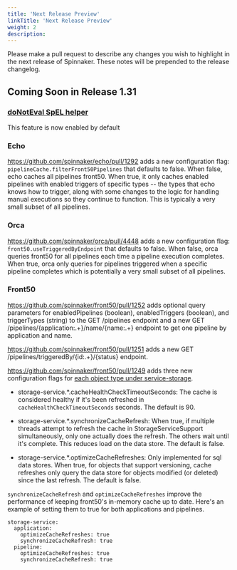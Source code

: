 ```yaml
---
title: 'Next Release Preview'
linkTitle: 'Next Release Preview'
weight: 2
description:
---
```


Please make a pull request to describe any changes you wish to highlight
in the next release of Spinnaker. These notes will be prepended to the release
changelog.

## Coming Soon in Release 1.31

### [doNotEval SpEL helper](https://spinnaker.io/changelogs/1.30.0-changelog/#donoteval-spel-helper)
This feature is now enabled by default

### Echo

https://github.com/spinnaker/echo/pull/1292 adds a new configuration flag: `pipelineCache.filterFront50Pipelines` that defaults to false.  When false, echo caches all pipelines front50.  When true, it only caches enabled pipelines with enabled triggers of specific types -- the types that echo knows how to trigger, along with some changes to the logic for handling manual executions so they continue to function.  This is typically a very small subset of all pipelines.

### Orca

https://github.com/spinnaker/orca/pull/4448 adds a new configuration flag: `front50.useTriggeredByEndpoint` that defaults to false.  When false, orca queries front50 for all pipelines each time a pipeline execution completes.  When true, orca only queries for pipelines triggered when a specific pipeline completes which is potentially a very small subset of all pipelines.

### Front50

https://github.com/spinnaker/front50/pull/1252 adds optional query parameters for enabledPipelines (boolean),  enabledTriggers (boolean), and triggerTypes (string) to the GET /pipelines endpoint and a new GET /pipelines/{application:.+}/name/{name:.+} endpoint to get one pipeline by application and name.

https://github.com/spinnaker/front50/pull/1251 adds a new GET /pipelines/triggeredBy/{id:.+}/{status} endpoint.

https://github.com/spinnaker/front50/pull/1249 adds three new configuration flags for [each object type under service-storage](https://github.com/spinnaker/front50/blob/568743732dcb47cc576a178795b6a992923f1d3c/front50-core/src/main/java/com/netflix/spinnaker/front50/config/StorageServiceConfigurationProperties.java#L8).

* storage-service.*.cacheHealthCheckTimeoutSeconds: The cache is considered healthy if it's been refreshed in `cacheHealthCheckTimeoutSeconds` seconds.  The default is 90.

* storage-service.*.synchronizeCacheRefresh: When true, if multiple threads attempt to refresh the cache in StorageServiceSupport simultaneously, only one actually does the refresh. The others wait until it's complete. This reduces load on the data store.  The default is false.

* storage-service.*.optimizeCacheRefreshes: Only implemented for sql data stores.  When true, for objects that support versioning, cache refreshes only query the data store for objects modified (or deleted) since the last refresh.  The default is false.

`synchronizeCacheRefresh` and `optimizeCacheRefreshes` improve the performance of keeping front50's in-memory cache up to date.  Here's an example of setting them to true for both applications and pipelines.

    storage-service:
      application:
        optimizeCacheRefreshes: true
        synchronizeCacheRefresh: true
      pipeline:
        optimizeCacheRefreshes: true
        synchronizeCacheRefresh: true
